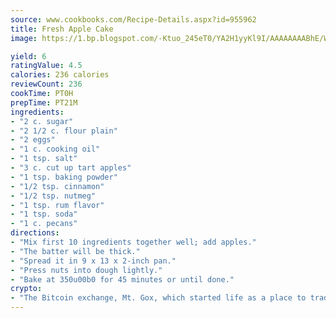 ```yaml
---
source: www.cookbooks.com/Recipe-Details.aspx?id=955962
title: Fresh Apple Cake
image: https://1.bp.blogspot.com/-Ktuo_245eT0/YA2H1yyKl9I/AAAAAAAABhE/WMoqSq2tWOcgMkPaLYZ-49h8pVDUUwFCQCLcBGAsYHQ/s307/5.png

yield: 6
ratingValue: 4.5
calories: 236 calories
reviewCount: 236
cookTime: PT0H
prepTime: PT21M
ingredients:
- "2 c. sugar"
- "2 1/2 c. flour plain"
- "2 eggs"
- "1 c. cooking oil"
- "1 tsp. salt"
- "3 c. cut up tart apples"
- "1 tsp. baking powder"
- "1/2 tsp. cinnamon"
- "1/2 tsp. nutmeg"
- "1 tsp. rum flavor"
- "1 tsp. soda"
- "1 c. pecans"
directions:
- "Mix first 10 ingredients together well; add apples."
- "The batter will be thick."
- "Spread it in 9 x 13 x 2-inch pan."
- "Press nuts into dough lightly."
- "Bake at 350u00b0 for 45 minutes or until done."
crypto:
- "The Bitcoin exchange, Mt. Gox, which started life as a place to trade cards from a fantasy game, was hacked."
---
```

